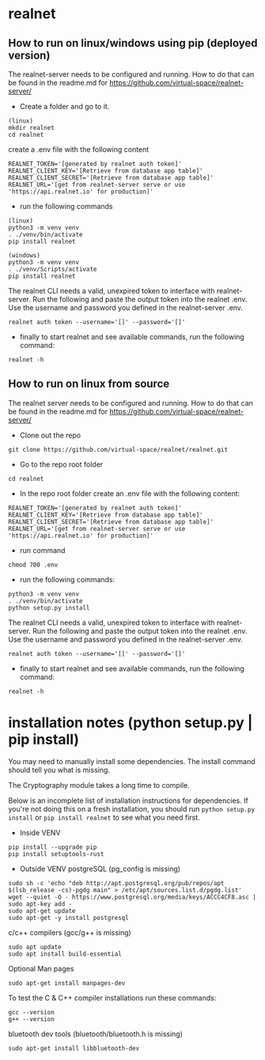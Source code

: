 # realnet
## How to run on linux/windows using pip (deployed version)
The realnet-server needs to be configured and running. How to do that can be found in the readme.md for https://github.com/virtual-space/realnet-server/

- Create a folder and go to it.
```
(linux)
mkdir realnet
cd realnet
```

create a .env file with the following content
```
REALNET_TOKEN='[generated by realnet auth token]'
REALNET_CLIENT_KEY='[Retrieve from database app table]'
REALNET_CLIENT_SECRET='[Retrieve from database app table]'
REALNET_URL='[get from realnet-server serve or use 'https://api.realnet.io' for production]'
```

- run the following commands
```
(linux)
python3 -m venv venv
. ./venv/bin/activate
pip install realnet

(windows)
python3 -m venv venv
. ./venv/Scripts/activate
pip install realnet
```

The realnet CLI needs a valid, unexpired token to interface with realnet-server. Run the following and paste the output token into the realnet .env. Use the username and password you defined in the realnet-server .env.
```
realnet auth token --username='[]' --password='[]'
```

- finally to start realnet and see available commands, run the following command:
```
realnet -h
```

## How to run on linux from source

The realnet server needs to be configured and running. How to do that can be found in the readme.md for https://github.com/virtual-space/realnet-server/

- Clone out the repo
```
git clone https://github.com/virtual-space/realnet/realnet.git
```

- Go to the repo root folder 
```
cd realnet
```

- In the repo root folder create an .env file with the following content:
```
REALNET_TOKEN='[generated by realnet auth token]'
REALNET_CLIENT_KEY='[Retrieve from database app table]'
REALNET_CLIENT_SECRET='[Retrieve from database app table]'
REALNET_URL='[get from realnet-server serve or use 'https://api.realnet.io' for production]'
```

- run command
```
chmod 700 .env
```

- run the following commands:
```
python3 -m venv venv
. ./venv/bin/activate
python setup.py install
```
The realnet CLI needs a valid, unexpired token to interface with realnet-server. Run the following and paste the output token into the realnet .env. Use the username and password you defined in the realnet-server .env.
```
realnet auth token --username='[]' --password='[]'
```

- finally to start realnet and see available commands, run the following command:
```
realnet -h
```

# installation notes (python setup.py | pip install)

You may need to manually install some dependencies. The install command should tell you what is missing.

The Cryptography module takes a long time to compile.

Below is an incomplete list of installation instructions for dependencies. If you're not doing this on a fresh installation, you should run `python setup.py install` or `pip install realnet` to see what you need first.

- Inside VENV
```
pip install --upgrade pip
pip install setuptools-rust
```
- Outside VENV
postgreSQL (pg_config is missing)
```
sudo sh -c 'echo "deb http://apt.postgresql.org/pub/repos/apt $(lsb_release -cs)-pgdg main" > /etc/apt/sources.list.d/pgdg.list'
wget --quiet -O - https://www.postgresql.org/media/keys/ACCC4CF8.asc | sudo apt-key add -
sudo apt-get update
sudo apt-get -y install postgresql
```
c/c++ compilers (gcc/g++ is missing)
```
sudo apt update
sudo apt install build-essential
```
Optional Man pages
```
sudo apt-get install manpages-dev
```
To test the C & C++ compiler installations run these commands:
```
gcc --version
g++ --version
```
bluetooth dev tools (bluetooth/bluetooth.h is missing)
```
sudo apt-get install libbluetooth-dev
```
